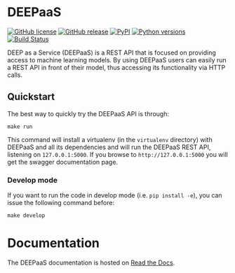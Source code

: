 # DEEPaaS

[![GitHub license](https://img.shields.io/github/license/indigo-dc/DEEPaaS.svg)](https://github.com/indigo-dc/DEEPaaS/blob/master/LICENSE)
[![GitHub release](https://img.shields.io/github/release/indigo-dc/DEEPaaS.svg)](https://github.com/indigo-dc/DEEPaaS/releases)
[![PyPI](https://img.shields.io/pypi/v/deepaas.svg)](https://pypi.python.org/pypi/deepaas)
[![Python versions](https://img.shields.io/pypi/pyversions/deepaas.svg)](https://pypi.python.org/pypi/deepaas)
[![Build Status](https://jenkins.indigo-datacloud.eu:8080/buildStatus/icon?job=Pipeline-as-code/DEEPaaS/master)](https://jenkins.indigo-datacloud.eu:8080/job/Pipeline-as-code/job/DEEPaaS/job/master/)

DEEP as a Service (DEEPaaS) is a REST API that is focused on providing access
to machine learning models. By using DEEPaaS users can easily run a REST API
in front of their model, thus accessing its functionality via HTTP calls.

## Quickstart

The best way to quickly try the DEEPaaS API is through:

    make run

This command will install a virtualenv (in the `virtualenv` directory) with
DEEPaaS and all its dependencies and will run the DEEPaaS REST API, listening
on `127.0.0.1:5000`. If you browse to `http://127.0.0.1:5000` you will get the
swagger documentation page.

### Develop mode

If you want to run the code in develop mode (i.e. `pip install -e`), you can
issue the following command before:

    make develop

# Documentation

The DEEPaaS documentation is hosted on [Read the Docs](https://deepaas.readthedocs.io/).
